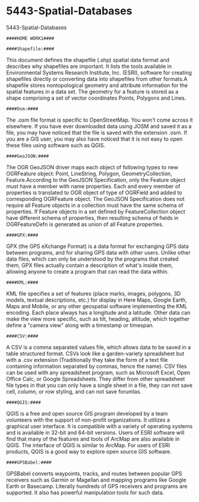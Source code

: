 5443-Spatial-Databases
======================

5443-Spatial-Databases

`````
####HOME WORK1####
`````

``````
####Shapefile:####
``````
This document defines the shapefile (.shp) spatial data format and describes why shapefiles are important.
It lists the tools available in Environmental Systems Research Institute, Inc.
(ESRI), software for creating shapefiles directly or converting data into shapefiles from other formats.A shapefile stores nontopological geometry and attribute information for the spatial features in a data set.
The geometry for a feature is stored as a shape comprising a set of vector coordinates Points, Polygons and Lines.

````
####Osm:####
````
The .osm file format is specific to OpenStreetMap. You won’t come across it elsewhere.
If you have ever downloaded data using JOSM and saved it as a file, you may have noticed that the file is saved with the extension .osm.
If you are a GIS user, you may also have noticed that it is not easy to open these files using software such as QGIS.

`````
####GeoJSON:####
`````
The OGR GeoJSON driver maps each object of following types to new OGRFeature object:
Point, LineString, Polygon, GeometryCollection, Feature.According to the GeoJSON Specification, only the Feature object must have a member with name properties. Each and every member of properties is translated to OGR object of type of OGRField and added to corresponding OGRFeature object.
The GeoJSON Specification does not require all Feature objects in a collection must have the same schema of properties. If Feature objects in a set defined by FeatureCollection object have different schema of properties, then resulting schema of fields in OGRFeatureDefn is generated as union of all Feature properties.

````
####GPX:####
````
GPX (the GPS eXchange Format) is a data format for exchanging GPS data between programs, and for sharing GPS data with other users. Unlike other data files, which can only be understood by the programs that created them, GPX files actually contain a description of what's inside them, allowing anyone to create a program that can read the data within.

`````
####KML:####
`````
KML file specifies a set of features (place marks, images, polygons, 3D models, textual descriptions, etc.) for display in Here Maps, Google Earth, Maps and Mobile, or any other geospatial software implementing the KML encoding. Each place always has a longitude and a latitude. Other data can make the view more specific, such as tilt, heading, altitude, which together define a "camera view" along with a timestamp or timespan.

`````
####CSV:####
`````
A CSV is a comma separated values file, which allows data to be saved in a table structured format. 
CSVs look like a garden-variety spreadsheet but with a .csv extension (Traditionally they take the form of a text file containing information separated by commas, hence the name).
CSV files can be used with any spreadsheet program, such as Microsoft Excel, Open Office Calc, or Google Spreadsheets. They differ from other spreadsheet file types in that you can only have a single sheet in a file, they can not save cell, column, or row styling, and can not save forumlas.

`````
####QGIS:####
`````
QGIS is a free and open source GIS program developed by a team volunteers with the support of non-profit organizations. It utilizes a graphical user interface.
It is compatible with a variety of operating systems and is available in 32-bit and 64-bit versions.
Users of ESRI software will find that many of the features and tools of ArcMap are also available in QGIS.
The interface of QGIS is similar to ArcMap. 
For users of ESRI products, QGIS is a good way to explore open source GIS software.

`````
####GPSBabel:####
`````
GPSBabel converts waypoints, tracks, and routes between popular GPS receivers such as Garmin or Magellan and mapping programs like Google Earth or Basecamp. Literally hundreds of GPS receivers and programs are supported. It also has powerful manipulation tools for such data.

